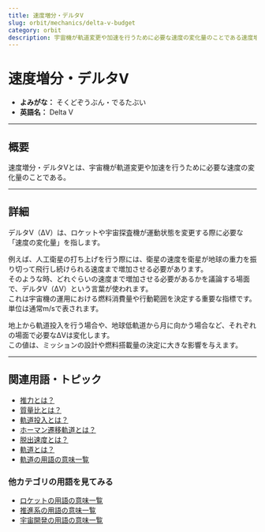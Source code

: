 ```yaml
---
title: 速度増分・デルタV
slug: orbit/mechanics/delta-v-budget
category: orbit
description: 宇宙機が軌道変更や加速を行うために必要な速度の変化量のことである速度増分・デルタVの意味・定義・内容について解説します。  
---
```


# 速度増分・デルタV

- **よみがな：** そくどぞうぶん・でるたぶい  
- **英語名：** Delta V  

---

## 概要

速度増分・デルタVとは、宇宙機が軌道変更や加速を行うために必要な速度の変化量のことである。  

---

## 詳細

デルタV（ΔV）は、ロケットや宇宙探査機が運動状態を変更する際に必要な「速度の変化量」を指します。  

例えば、人工衛星の打ち上げを行う際には、衛星の速度を衛星が地球の重力を振り切って飛行し続けられる速度まで増加させる必要があります。  
そのような時、どれぐらいの速度まで増加させる必要があるかを議論する場面で、デルタV（ΔV）という言葉が使われます。  
これは宇宙機の運用における燃料消費量や行動範囲を決定する重要な指標です。  
単位は通常m/sで表されます。  

地上から軌道投入を行う場合や、地球低軌道から月に向かう場合など、それぞれの場面で必要なΔVは変化します。  
この値は、ミッションの設計や燃料搭載量の決定に大きな影響を与えます。  

---

## 関連用語・トピック

- [推力とは？](/docs/rocket/propulsion/system/thrust)
- [質量比とは？](/docs/rocket/propulsion/system/mass-ratio)
- [軌道投入とは？](/docs/orbit/operation/orbital-insertion)
- [ホーマン遷移軌道とは？](/docs/orbit/type/hohmann-transfer-orbit)
- [脱出速度とは？](/docs/orbit/mechanics/escape-velocity)
- [軌道とは？](/docs/orbit/orbit)
- [軌道の用語の意味一覧](/docs/category/orbit)

### 他カテゴリの用語を見てみる
- [ロケットの用語の意味一覧](/docs/category/rocket)
- [推進系の用語の意味一覧](/docs/category/propulsion)
- [宇宙開発の用語の意味一覧](/docs/category/glossary)
